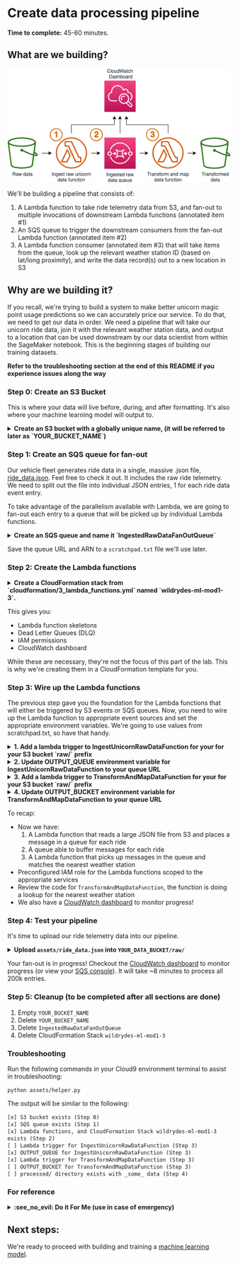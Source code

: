 # Create data processing pipeline

**Time to complete:** 45-60 minutes.

## What are we building?
![Architecture diagram](assets/WildRydesML_1.png)

We'll be building a pipeline that consists of:

1. A Lambda function to take ride telemetry data from S3, and fan-out to multiple invocations of downstream Lambda functions (annotated item #1)
1. An SQS queue to trigger the downstream consumers from the fan-out Lambda function (annotated item #2)
1. A Lambda function consumer (annotated item #3) that will take items from the queue, look up the relevant weather station ID (based on lat/long proximity), and write the data record(s) out to a new location in S3

## Why are we building it?
If you recall, we're trying to build a system to make better unicorn magic point usage predictions so we can accurately price our service.  To do that, we need to get our data in order.  We need a pipeline that will take our unicorn ride data, join it with the relevant weather station data, and output to a location that can be used downstream by our data scientist from within the SageMaker notebook.  This is the beginning stages of building our training datasets.

**Refer to the troubleshooting section at the end of this README if you experience issues along the way**

### Step 0: Create an S3 Bucket
This is where your data will live before, during, and after formatting. It's also where your machine learning model will output to.

<details>
<summary><strong>Create an S3 bucket with a globally unique name, (it will be referred to later as `YOUR_BUCKET_NAME`)</strong></summary><p>
In your Cloud9 terminal, run the following code:

```
# Command should be ran from /home/ec2-user/environment/aws-serverless-workshops/MachineLearning/1_DataProcessing in your cloud 9 environment
# run `pwd` to see your current directory

aws s3 mb s3://YOUR_BUCKET_NAME --region YOUR_REGION >> scratchpad.txt
```
</p></details>

### Step 1: Create an SQS queue for fan-out
Our vehicle fleet generates ride data in a single, massive .json file, [ride_data.json](assets/ride_data.json). Feel free to check it out.  It includes the raw ride telemetry.  We need to split out the file into individual JSON entries, 1 for each ride data event entry.

To take advantage of the parallelism available with Lambda, we are going to fan-out each entry to a queue that will be picked up by individual Lambda functions.

<details>
<summary><strong>Create an SQS queue and name it `IngestedRawDataFanOutQueue`</strong></summary><p>
In your Cloud9 terminal, run the following code:

```
# Command should be ran from /home/ec2-user/environment/aws-serverless-workshops/MachineLearning/1_DataProcessing in your cloud 9 environment
# run `pwd` to see your current directory

aws sqs create-queue --queue-name IngestedRawDataFanOutQueue --region us-east-1 >> scratchpad.txt

# scratchpad.txt now has the queue URL, you'll need it for the next command to grab the ARN.

aws sqs get-queue-attributes --queue-url "YOUR_QUEUE_URL/IngestedRawDataFanOutQueue" --attribute-names QueueArn >> scratchpad.txt
```
</p></details>

Save the queue URL and ARN to a `scratchpad.txt` file we'll use later.


### Step 2: Create the Lambda functions

<details>
<summary><strong>Create a CloudFormation stack from `cloudformation/3_lambda_functions.yml` named `wildrydes-ml-mod1-3`.</strong></summary><p>
In your Cloud9 terminal, run the following code:

```
# Command should be ran from /home/ec2-user/environment/aws-serverless-workshops/MachineLearning/1_DataProcessing in your cloud 9 environment
# run `pwd` to see your current directory

TODO - double check this syntax
Run some code in the terminal to >> a scratchpad.txt with the appropriate parameters you'll need for this template (also include DataProcessingRole Arn)

aws cloudformation create-stack \
    --stack-name wildrydes-ml-mod1-3 \
    --parameters ParameterKey=DataBucket,ParameterValue=YOUR_BUCKET_NAME \
    ParameterKey=IngestedRawDataFanOutQueueArn,ParameterValue=YOUR_QUEUE_ARN \
    --region YOUR_REGION \
    --capabilities CAPABILITY_NAMED_IAM \
    --template-body file://cloudformation/3_lambda_functions.yml
```
</p></details>

This gives you:
* Lambda function skeletons
* Dead Letter Queues (DLQ)
* IAM permissions
* CloudWatch dashboard

While these are necessary, they're not the focus of this part of the lab.  This is why we're creating them in a CloudFormation template for you.  

### Step 3: Wire up the Lambda functions
The previous step gave you the foundation for the Lambda functions that will either be triggered by S3 events or SQS queues.  Now, you need to wire up the Lambda function to appropriate event sources and set the appropriate environment variables. We're going to use values from scratchpad.txt, so have that handy.

<details>
<summary><strong>1. Add a lambda trigger to IngestUnicornRawDataFunction for your for your S3 bucket `raw/` prefix</strong></summary><p>

1. Open the lambda console to your lambda function named `IngestUnicornRawDataFunction`
1. In the Designer view, click **Add trigger**
1. Select **S3**
1. Choose the data bucket you created
1. For the prefix, type `raw/`
1. Click **Add**
1. Click **Save**
</p></details>

<details>
<summary><strong>2. Update OUTPUT_QUEUE environment variable for IngestUnicornRawDataFunction to your queue URL</strong></summary><p>

1. Open the lambda console to your lambda function named `IngestUnicornRawDataFunction`
1. Create an environment variable with:
    * Key == "OUTPUT_QUEUE"
    * Value == `https://sqs.<your-region>.amazonaws.com/<your_account_number>/IngestedRawDataFanOutQueue`
2. Click save
</p></details>

<details>
<summary><strong>3. Add a lambda trigger to TransformAndMapDataFunction for your for your S3 bucket `raw/` prefix</strong></summary><p>

1. Open the lambda console to your lambda function named `TransformAndMapDataFunction`
1. In the Designer view, click **Add trigger**
1. Select **SQS**
1. Choose the `IngestedRawDataFanOutQueue` queue you created
1. Click **Add**
1. Click **Save**
</p></details>

<details>
<summary><strong>4. Update OUTPUT_BUCKET environment variable for TransformAndMapDataFunction to your queue URL</strong></summary><p>

1. Open the lambda console to your lambda function named `TransformAndMapDataFunction`
1. Create an environment variable with:
    * Key == "OUTPUT_BUCKET"
    * Value == `YOUR_DATA_BUCKET` (*The name of the data bucket you created earlier*)
2. Click save
</p></details>

To recap:
* Now we have:
  1. A Lambda function that reads a large JSON file from S3 and places a message in a queue for each ride
  1. A queue able to buffer messages for each ride
  1. A Lambda function that picks up messages in the queue and matches the nearest weather station
* Preconfigured IAM role for the Lambda functions scoped to the appropriate services
* Review the code for `TransformAndMapDataFunction`, the function is doing a lookup for the nearest weather station
* We also have a [CloudWatch dashboard](https://console.aws.amazon.com/cloudwatch/home?#dashboards:name=Wild_Rydes_Machine_Learning) to monitor progress!

### Step 4: Test your pipeline
It's time to upload our ride telemetry data into our pipeline.

<details>
<summary><strong>Upload <code>assets/ride_data.json</code> into <code>YOUR_DATA_BUCKET/raw/</code></strong></summary><p>

In your Cloud9 terminal, run the following code:

```
TODO get this command
aws s3 upload ride_data.json
```
</p></details>

Your fan-out is in progress!  Checkout the [CloudWatch dashboard](https://console.aws.amazon.com/cloudwatch/home?#dashboards:name=Wild_Rydes_Machine_Learning) to monitor progress (or view your [SQS console](https://console.aws.amazon.com/sqs)).  It will take ~8 minutes to process all 200k entries.

### Step 5: Cleanup (to be completed after all sections are done)
1. Empty `YOUR_BUCKET_NAME`
1. Delete `YOUR_BUCKET_NAME`
1. Delete `IngestedRawDataFanOutQueue`
1. Delete CloudFormation Stack `wildrydes-ml-mod1-3`

### Troubleshooting
Run the following commands in your Cloud9 environment terminal to assist in troubleshooting:
```
python assets/helper.py
```
The output will be similar to the following:
```
[x] S3 bucket exists (Step 0)
[x] SQS queue exists (Step 1)
[x] Lambda functions, and CloudFormation Stack wildrydes-ml-mod1-3 exists (Step 2)
[ ] Lambda trigger for IngestUnicornRawDataFunction (Step 3)
[x] OUTPUT_QUEUE for IngestUnicornRawDataFunction (Step 3)
[x] Lambda trigger for TransformAndMapDataFunction (Step 3)
[ ] OUTPUT_BUCKET for TransformAndMapDataFunction (Step 3)
[ ] processed/ directory exists with _some_ data (Step 4)
```

### For reference
<details>
<summary><strong>:see_no_evil: Do it For Me (use in case of emergency)</strong></summary><p>

1. Navigate to your Cloud9 environment
1. Run the following commands to create your resources:
    ```
    cd ~/environment/aws-serverless-workshops/MachineLearning/0_ExternalData
    aws cloudformation create-stack \
    --stack-name wildrydes-ml-mod1-99 \
    --capabilities CAPABILITY_NAMED_IAM \
    --template-body file://cloudformation/99_complete.yml
    ```
1. Run the following command until you get `CREATE_COMPLETE` in the output:
    ```
    aws cloudformation describe-stacks \
    --stack-name wildrydes-ml-mod1-99 \
    --query 'Stacks[0].StackStatus' \
    --output text
    ```

<h3>Cleanup</h3>
1. Delete `wildrydes-ml-mod1-99`
</p></details>

## Next steps:

We're ready to proceed with building and training a [machine learning model](../1_ModelBuilding).
